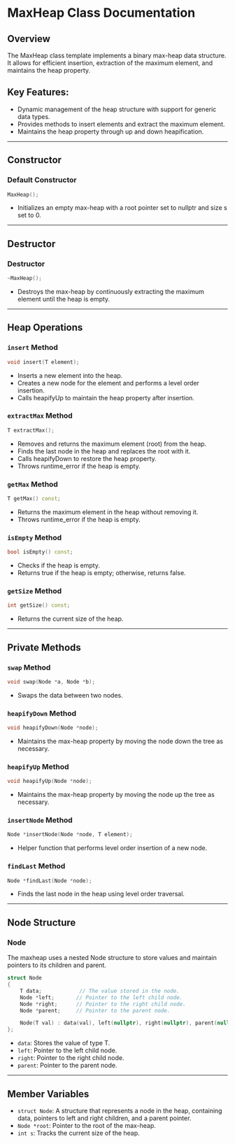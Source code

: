 # MaxHeap Class Documentation

## Overview
The MaxHeap class template implements a binary max-heap data structure. It allows for efficient insertion, extraction of the maximum element, and maintains the heap property.

## Key Features:
- Dynamic management of the heap structure with support for generic data types.
- Provides methods to insert elements and extract the maximum element.
- Maintains the heap property through up and down heapification.

---

## Constructor

### Default Constructor
```cpp
MaxHeap();
```
- Initializes an empty max-heap with a root pointer set to nullptr and size s set to 0.

---

## Destructor

### Destructor
```cpp
~MaxHeap();
```
- Destroys the max-heap by continuously extracting the maximum element until the heap is empty.

---

## Heap Operations

### `insert` Method
```cpp
void insert(T element);
```
- Inserts a new element into the heap.
- Creates a new node for the element and performs a level order insertion.
- Calls heapifyUp to maintain the heap property after insertion.

### `extractMax` Method
```cpp
T extractMax();
```
- Removes and returns the maximum element (root) from the heap.
- Finds the last node in the heap and replaces the root with it.
- Calls heapifyDown to restore the heap property.
- Throws runtime_error if the heap is empty.

### `getMax` Method
```cpp
T getMax() const;
```
- Returns the maximum element in the heap without removing it.
- Throws runtime_error if the heap is empty.

### `isEmpty` Method
```cpp
bool isEmpty() const;
```
- Checks if the heap is empty.
- Returns true if the heap is empty; otherwise, returns false.

### `getSize` Method
```cpp
int getSize() const;
```
- Returns the current size of the heap.

---

## Private Methods

### `swap` Method
```cpp
void swap(Node *a, Node *b);
```
- Swaps the data between two nodes.

### `heapifyDown` Method
```cpp
void heapifyDown(Node *node);
```
- Maintains the max-heap property by moving the node down the tree as necessary.

### `heapifyUp` Method
```cpp
void heapifyUp(Node *node);
```
- Maintains the max-heap property by moving the node up the tree as necessary.

### `insertNode` Method
```cpp
Node *insertNode(Node *node, T element);
```
- Helper function that performs level order insertion of a new node.

### `findLast` Method
```cpp
Node *findLast(Node *node);
```
- Finds the last node in the heap using level order traversal.

---

## Node Structure

### Node
The maxheap uses a nested Node structure to store values and maintain pointers to its children and parent.

```cpp
struct Node
{
    T data;            // The value stored in the node.
    Node *left;       // Pointer to the left child node.
    Node *right;      // Pointer to the right child node.
    Node *parent;     // Pointer to the parent node.

    Node(T val) : data(val), left(nullptr), right(nullptr), parent(nullptr) {}
};
```
- `data`: Stores the value of type T.
- `left`: Pointer to the left child node.
- `right`: Pointer to the right child node.
- `parent`: Pointer to the parent node.

---

## Member Variables

- `struct Node`: A structure that represents a node in the heap, containing data, pointers to left and right children, and a parent pointer.
- `Node *root`: Pointer to the root of the max-heap.
- `int s`: Tracks the current size of the heap.